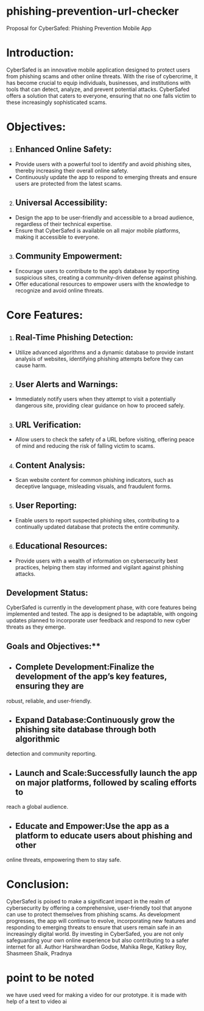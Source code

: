 # phishing-prevention-url-checker
Proposal for CyberSafed: Phishing Prevention Mobile App

# Introduction:

CyberSafed is an innovative mobile application designed to protect users from phishing scams and other
online threats. With the rise of cybercrime, it has become crucial to equip individuals, businesses, and
institutions with tools that can detect, analyze, and prevent potential attacks. CyberSafed offers a
solution that caters to everyone, ensuring that no one falls victim to these increasingly sophisticated
scams.

# Objectives:

1. ## Enhanced Online Safety:
- Provide users with a powerful tool to identify and avoid phishing sites, thereby increasing their overall
online safety.
- Continuously update the app to respond to emerging threats and ensure users are protected from the
latest scams.

2. ## Universal Accessibility:
- Design the app to be user-friendly and accessible to a broad audience, regardless of their technical
expertise.
- Ensure that CyberSafed is available on all major mobile platforms, making it accessible to everyone.

3. ## Community Empowerment:
- Encourage users to contribute to the app’s database by reporting suspicious sites, creating a
community-driven defense against phishing.
- Offer educational resources to empower users with the knowledge to recognize and avoid online
threats.

# Core Features:
1. ## Real-Time Phishing Detection:

- Utilize advanced algorithms and a dynamic database to provide instant analysis of websites,
identifying phishing attempts before they can cause harm.

2. ## User Alerts and Warnings:
- Immediately notify users when they attempt to visit a potentially dangerous site, providing clear
guidance on how to proceed safely.

3. ## URL Verification:
- Allow users to check the safety of a URL before visiting, offering peace of mind and reducing the risk
of falling victim to scams.

4. ## Content Analysis:
- Scan website content for common phishing indicators, such as deceptive language, misleading visuals,
and fraudulent forms.

5. ## User Reporting:
- Enable users to report suspected phishing sites, contributing to a continually updated database that
protects the entire community.

6. ## Educational Resources:
- Provide users with a wealth of information on cybersecurity best practices, helping them stay
informed and vigilant against phishing attacks.

## Development Status:

CyberSafed is currently in the development phase, with core features being implemented and tested.
The app is designed to be adaptable, with ongoing updates planned to incorporate user feedback and
respond to new cyber threats as they emerge.

## Goals and Objectives:**

- ## Complete Development:Finalize the development of the app’s key features, ensuring they are
robust, reliable, and user-friendly.
- ## Expand Database:Continuously grow the phishing site database through both algorithmic
detection and community reporting.
- ## Launch and Scale:Successfully launch the app on major platforms, followed by scaling efforts to
reach a global audience.
- ## Educate and Empower:Use the app as a platform to educate users about phishing and other
online threats, empowering them to stay safe.

# Conclusion:

CyberSafed is poised to make a significant impact in the realm of cybersecurity by offering a
comprehensive, user-friendly tool that anyone can use to protect themselves from phishing scams. As
development progresses, the app will continue to evolve, incorporating new features and responding to
emerging threats to ensure that users remain safe in an increasingly digital world. By investing in
CyberSafed, you are not only safeguarding your own online experience but also contributing to a safer
internet for all.
Author
Harshwardhan Godse, Mahika Rege, Katikey Roy, Shasmeen Shaik, Pradnya
# point to be noted 
we have used veed for making a video for our prototype.
it is made with help of a text to video ai
